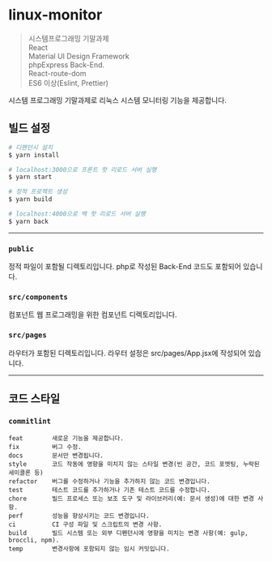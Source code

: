# linux-monitor
> 시스템프로그래밍 기말과제   
> React   
> Material UI Design Framework   
> phpExpress Back-End.   
> React-route-dom   
> ES6 이상(Eslint, Prettier)

시스템 프로그래밍 기말과제로 리눅스 시스템 모니터링 기능을 제공합니다.

## 빌드 설정

```bash
# 디펜던시 설치
$ yarn install

# localhost:3000으로 프론트 핫 리로드 서버 실행
$ yarn start

# 정적 프로젝트 생성
$ yarn build

# localhost:4000으로 백 핫 리로드 서버 실행
$ yarn back
```


***

### `public`
정적 파일이 포함될 디렉토리입니다. php로 작성된 Back-End 코드도 포함되어 있습니다.

### `src/components`
컴포넌트 웹 프로그래밍을 위한 컴포넌트 디렉토리입니다.

### `src/pages`
라우터가 포함된 디렉토리입니다. 라우터 설정은 src/pages/App.jsx에 작성되어 있습니다.

***

## 코드 스타일

### `commitlint`
```
feat        새로운 기능을 제공합니다.
fix         버그 수정.
docs        문서만 변경됩니다.
style       코드 작동에 영향을 미치지 않는 스타일 변경(빈 공간, 코드 포멧팅, 누락된 세미콜론 등)
refactor    버그를 수정하거나 기능을 추가하지 않는 코드 변경입니다.
test        테스트 코드를 추가하거나 기존 테스트 코드를 수정합니다.
chore       빌드 프로세스 또는 보조 도구 및 라이브러리(예: 문서 생성)에 대한 변경 사항.
perf        성능을 향상시키는 코드 변경입니다.
ci          CI 구성 파일 및 스크립트의 변경 사항.
build       빌드 시스템 또는 외부 디펜던시에 영향을 미치는 변경 사항(예: gulp, broccli, npm).
temp        변경사항에 포함되지 않는 임시 커밋입니다.
```